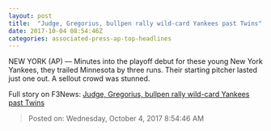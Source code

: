 ```yaml
---
layout: post
title:  "Judge, Gregorius, bullpen rally wild-card Yankees past Twins"
date: 2017-10-04 08:54:46Z
categories: associated-press-ap-top-headlines
---
```


NEW YORK (AP) — Minutes into the playoff debut for these young New York Yankees, they trailed Minnesota by three runs. Their starting pitcher lasted just one out. A sellout crowd was stunned.


Full story on F3News: [Judge, Gregorius, bullpen rally wild-card Yankees past Twins](http://www.f3nws.com/n/2ajzrC)

> Posted on: Wednesday, October 4, 2017 8:54:46 AM
